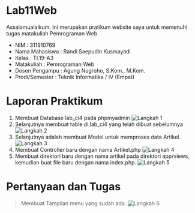 # Lab11Web
Assalamualaikum. Ini merupakan pratikum website saya untuk memenuhi tugas matakuliah Pemrograman Web.
- NIM : 311910769
- Nama Mahasiswa : Randi Saepudin Kusmayadi
- Kelas : TI.19-A3
- Matakuliah : Pemrograman Web
- Dosen Pengampu : Agung Nugroho, S.Kom., M.Kom.
- Prodi/Semester : Teknik Informatika / IV (Empat)

# Laporan Praktikum
1. Membuat Database lab_ci4 pada phpmyadmin
   ![Langkah 1](https://user-images.githubusercontent.com/59683573/123035388-6e02a180-d415-11eb-89da-ce83bf9b3b1c.png)
2. Selanjutnya membuat table di lab_ci4 yang telah dibuat sebelumnya
   ![Langkah 2](https://user-images.githubusercontent.com/59683573/123035439-85da2580-d415-11eb-99b9-ece7c8d29bf3.png)
3. Selanjutnya adalah membuat Model untuk memproses data Artikel.
   ![Langkah 3](https://user-images.githubusercontent.com/59683573/123035478-968a9b80-d415-11eb-9db2-f41bc4634d84.png)
4. Membuat Controller baru dengan nama Artikel.php
   ![Langkah 4](https://user-images.githubusercontent.com/59683573/123035517-a86c3e80-d415-11eb-895f-57f9f1ed46d2.png)
5. Membuat direktori baru dengan nama artikel pada direktori app/views, kemudian buat file baru dengan nama index.php.
   ![Langkah 5](https://user-images.githubusercontent.com/59683573/123035553-b8841e00-d415-11eb-8cdf-cc979135fbbd.png)

# Pertanyaan dan Tugas
> Membuat Tampilan menu yang sudah ada.
![Langkah 6](https://user-images.githubusercontent.com/59683573/123035691-eec19d80-d415-11eb-9f0f-5b05bf267d47.png)
